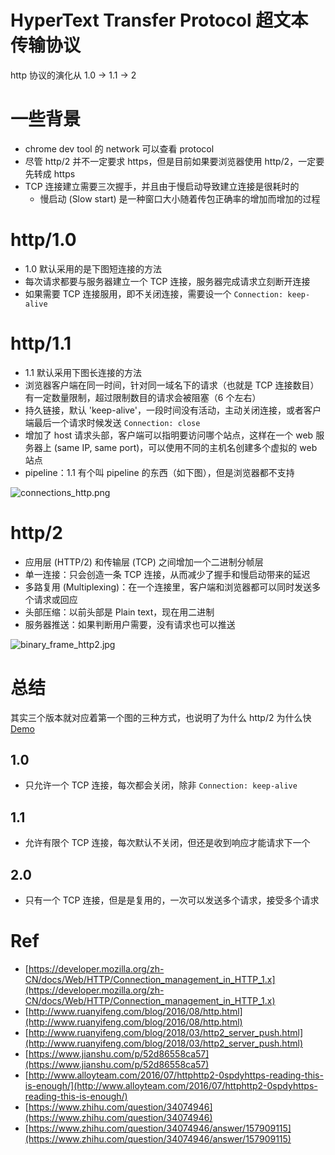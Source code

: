 # HyperText Transfer Protocol 超文本传输协议
http 协议的演化从 1.0 -> 1.1 -> 2

# 一些背景
- chrome dev tool 的 network 可以查看 protocol 
- 尽管 http/2 并不一定要求 https，但是目前如果要浏览器使用 http/2，一定要先转成 https 
- TCP 连接建立需要三次握手，并且由于慢启动导致建立连接是很耗时的
    - 慢启动 (Slow start) 是一种窗口大小随着传包正确率的增加而增加的过程

# http/1.0
- 1.0 默认采用的是下图短连接的方法  
- 每次请求都要与服务器建立一个 TCP 连接，服务器完成请求立刻断开连接
- 如果需要 TCP 连接服用，即不关闭连接，需要设一个 `Connection: keep-alive` 

# http/1.1
- 1.1 默认采用下图长连接的方法
- 浏览器客户端在同一时间，针对同一域名下的请求（也就是 TCP 连接数目）有一定数量限制，超过限制数目的请求会被阻塞（6 个左右）
- 持久链接，默认 'keep-alive'，一段时间没有活动，主动关闭连接，或者客户端最后一个请求时候发送 `Connection: close`
- 增加了 host 请求头部，客户端可以指明要访问哪个站点，这样在一个 web 服务器上 (same IP, same port)，可以使用不同的主机名创建多个虚拟的 web 站点
- pipeline：1.1 有个叫 pipeline 的东西（如下图），但是浏览器都不支持

![connections_http.png](connections_http.png)

# http/2
- 应用层 (HTTP/2) 和传输层 (TCP) 之间增加一个二进制分帧层
- 单一连接：只会创造一条 TCP 连接，从而减少了握手和慢启动带来的延迟
- 多路复用 (Multiplexing)：在一个连接里，客户端和浏览器都可以同时发送多个请求或回应
- 头部压缩：以前头部是 Plain text，现在用二进制
- 服务器推送：如果判断用户需要，没有请求也可以推送 

![binary_frame_http2.jpg](binary_frame_http2.jpg)

# 总结
其实三个版本就对应着第一个图的三种方式，也说明了为什么 http/2 为什么快 [Demo](https://http2.akamai.com/demo)

## 1.0 
- 只允许一个 TCP 连接，每次都会关闭，除非 `Connection: keep-alive`

## 1.1
- 允许有限个 TCP 连接，每次默认不关闭，但还是收到响应才能请求下一个

## 2.0
- 只有一个 TCP 连接，但是是复用的，一次可以发送多个请求，接受多个请求

# Ref
- [https://developer.mozilla.org/zh-CN/docs/Web/HTTP/Connection_management_in_HTTP_1.x](https://developer.mozilla.org/zh-CN/docs/Web/HTTP/Connection_management_in_HTTP_1.x) 
- [http://www.ruanyifeng.com/blog/2016/08/http.html](http://www.ruanyifeng.com/blog/2016/08/http.html)
- [http://www.ruanyifeng.com/blog/2018/03/http2_server_push.html](http://www.ruanyifeng.com/blog/2018/03/http2_server_push.html)
- [https://www.jianshu.com/p/52d86558ca57](https://www.jianshu.com/p/52d86558ca57)
- [http://www.alloyteam.com/2016/07/httphttp2-0spdyhttps-reading-this-is-enough/](http://www.alloyteam.com/2016/07/httphttp2-0spdyhttps-reading-this-is-enough/)
- [https://www.zhihu.com/question/34074946](https://www.zhihu.com/question/34074946)
- [https://www.zhihu.com/question/34074946/answer/157909115](https://www.zhihu.com/question/34074946/answer/157909115)